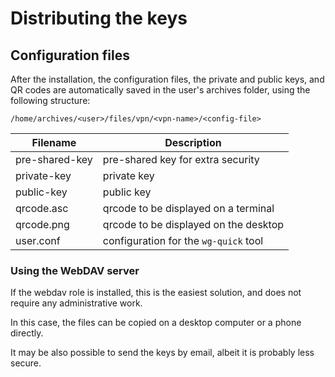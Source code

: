 # Distributing the keys

## Configuration files

After the installation, the configuration files, the private and public keys, and QR codes
are automatically saved in the user's archives folder, using the following structure:

`/home/archives/<user>/files/vpn/<vpn-name>/<config-file>`

| Filename       | Description                           |
|----------------|---------------------------------------|
| pre-shared-key | pre-shared key for extra security     |
| private-key    | private key                           |
| public-key     | public key                            |
| qrcode.asc     | qrcode to be displayed on a terminal  |
| qrcode.png     | qrcode to be displayed on the desktop |
| user.conf      | configuration for the `wg-quick` tool |

### Using the WebDAV server

If the webdav role is installed, this is the easiest solution, and does not require any
administrative work.

In this case, the files can be copied on a desktop computer or a phone directly.

It may be also possible to send the keys by email, albeit it is probably less secure.
